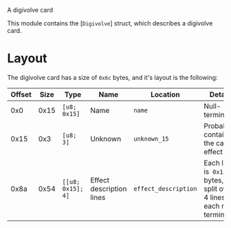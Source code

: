 A digivolve card

This module contains the [`Digivolve`] struct, which describes a digivolve card.

# Layout
The digivolve card has a size of `0x6c` bytes, and it's layout is the following:

| Offset | Size | Type              | Name                     | Location             | Details                                                             |
| ------ | ---- | ----------------- | ------------------------ | -------------------- | ------------------------------------------------------------------- |
| 0x0    | 0x15 | `[u8; 0x15]`      | Name                     | `name`               | Null-terminated                                                     |
| 0x15   | 0x3  | `[u8; 3]`         | Unknown                  | `unknown_15`         | Probably contains the card effect                                   |
| 0x8a   | 0x54 | `[[u8; 0x15]; 4]` | Effect description lines | `effect_description` | Each line is` 0x15` bytes, split over 4 lines, each null terminated |

